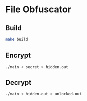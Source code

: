 # File Obfuscator

## Build

```bash
make build
```

## Encrypt

```bash
./main < secret > hidden.out
```

## Decrypt

```bash
./main < hidden.out > unlocked.out
```
